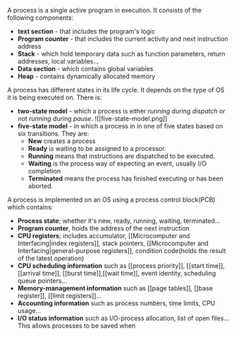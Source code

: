 A process is a single active program in execution. It consists of the following components:
- **text section** - that includes the program's logic
- **Program counter** - that includes the current activity and next instruction address
- **Stack** - which hold temporary data such as function parameters, return addresses, local variables...
- **Data section** - which contains global variables
- **Heap** - contains dynamically allocated memory

A process has different states in its life cycle. It depends on the type of OS it is being executed on. There is:
- **two-state model** - which a process is either *running* during *dispatch* or not *running* during *pause*.
![[five-state-model.png]]
- **five-state model** - in which a process in in one of five states based on six transitions. They are:
	- **New** creates a process
	- **Ready** is waiting to be assigned to a processor.
	- **Running** means that instructions are dispatched to be executed.
	- **Waiting** is the process way of expecting an event, usually I/O completion
	- **Terminated** means the process has finished executing or has been aborted.

A process is implemented on an OS using a process control block(PCB) which contains:
- **Process state**; whether it's new, ready, running, waiting, terminated...
- **Program counter**, holds the address of the next instruction
- **CPU registers**; includes accumulator, [[Microcomputer and Interfacing|index registers]], stack pointers, [[Microcomputer and Interfacing|general-purpose registers]], condition code(holds the result of the latest operation)
- **CPU scheduling information** such as [[process priority]], [[start time]], [[arrival time]], [[burst time]],[[wait time]], event identity, scheduling queue pointers...
- **Memory-management information** such as [[page tables]], [[base register]], [[limit registers]]... 
- **Accounting information** such as process numbers, time limits, CPU usage...
- **I/O status information** such as I/O-process allocation, list of open files...
This allows processes to be saved when 